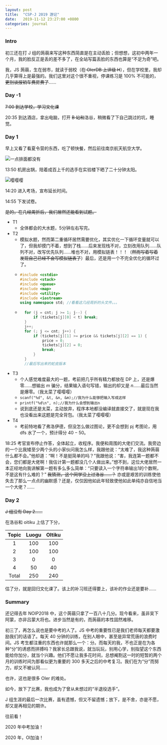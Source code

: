 ```yaml
---
layout: post
title:  "CSP-J 2019 游记"
date:   2019-11-12 23:27:00 +0800
categories: journal
---
```

### Intro
初三还在打 J 组的蒟蒻来写这种东西简直是在主动丢脸；但想想，这初中两年一个月，我的脸反正是丢的差不多了，在全站写篇丢脸的东西也算是“不足为奇”吧。

我，JS 蒟蒻，生在弱市，就读于弱校（~~在 OIerDB 上评级 H~~），但在学校里，我却几乎算得上是最强的。我们这里对这个很不重视，停课练习是 100% 不可能的，~~更别谈报销车费房费了~~……

### Day -1
~~7:00 到达学校，学习文化课~~

20:35 到达酒店，拿出电脑，打开 ~~B 站和~~洛谷，稍微看了下自己跳过的坑，睡觉。

### Day 1
早上又看了看夏令营的东西，吃了顿快餐，然后前往南京航天航空大学。

![一点排面都没有](https://i.loli.net/2019/11/22/YTOPKH25XMqnSvh.jpg)

13:50 机房出锅，陪着成百上千的选手在实验楼下晒了二十分钟太阳。

![嘤嘤嘤](https://i.loli.net/2019/11/22/jtyOwVopRLI4Une.jpg)

14:20 进入考场，宣布延长时间。

14:55 下发试卷。

~~是的，在几经周折后，我们居然还能看到试题。~~

- T1
	- 全体都会的大水题，5分钟左右写完。
- T2
	- 模拟水题，然而第二重循环居然需要优化，其实优化一下循环变量就可以了，但我却摸门不着，想到了栈……后来发现栈不对，立刻改用队列……队列不对，改写优先队列……堆也不对，用模拟链表！！！（~~然而写着写着发现自己已经不会写模拟链表了~~）最后，还是用一个不完全优化的循环过了。
	- ```cpp
      #include <cstdio>
      #include <stack>
      #include <queue>
      #include <map>
      #include <utility>
      #include <iostream>
      using namespace std; //看看这几经周折的头文件。。。
	  ```
	- ```cpp
		for (j = cnt; j >= 1; j--) {
			if (tickets[j][0] < t) break;
		}
		j++;
		for (; j <= cnt; j++) {
			if (tickets[j][1] >= price && tickets[j][2] == 1) {
				price = 0;
				tickets[j][2] = 0;
				break;
     		}
		}
  		//最后写出来的蛇皮版本
  	  ```
- T3
  	- 个人感觉难度最大的一题，考前把几乎所有精力都放在 DP 上，还是爆零……想输出 $m$ 骗分，结果输入语句写错，输出的却又是 $n$……最后当然是爆零。（我太菜了嘤嘤嘤）
  	- ```scanf("%d", &t, &n, &m);//我为什么能够把输入写成这样```
  	- ```printf("%d\n", n);//我为什么会想到输出n```
  	- 说到底还是太菜，主动放弃，程序本地都没编译就直接交了，就是现在我也没看出来这题是完全背包。（我太菜了嘤嘤嘤）
- T4
  	- 考前特地看了弗洛伊德，但没怎么做过图论，更不会想到 pj 考图论，用 dfs 水了一个，预计得分 $40-50$。

18:25 考官宣布停止作答，全体起立，收程序。我便和周围的大佬们交流。我旁边的一个比我矮至少两个头的小家伙问我怎么样，我跟他说：“太难了，我这种蒟蒻什么都不会。”他却道：“啊！不是挺简单的吗？”我跟他说：“害，我连第一题都不会，您们都是大佬啊！我估计第一题都没几个人做出来。”想不到，这位大佬居然一本正经地向我讲解第一题有多么多么简单：“只要读入一个字符串输出1的个数啊，不是这有什么难的？” ~~我猜测，这个同学没上过洛谷……？~~ 亦或是艰苦的训练使他失去了那么一点点的幽默感？还是，仅仅因他如此年轻致使他如此单纯亦自信地当一个大佬？……
### Day 2
~~J 组没有 Day 2……~~

在洛谷和 oitiku 上估了下分，

| Topic | Luogu | OItiku |
| :-----------: | :-----------: | :-----------: |
| 1 | 100 | 100 |
| 2 | 100 | 100 |
| 3 | 0 | 0 |
| 4 | 50 | 40 |
| Total | 250 | 240 |
  
估了分，就是回归文化课了。该上的补习班还得要上，该补的作业还是要补……

### Summary
还记得去年 NOIP2018 中，这个蒟蒻只拿了一百八十几分。现今看来，虽非吴下阿蒙，亦非吕蒙大将也。进步当然是有的，而蒟蒻的本性固然难移。

初三了，再怎么说也是要中考的人了。JS 中考的重要性已是我们老师每天都要激励我们的话语了。每天 40 分钟的训练，在别人眼中，甚至是异常荒唐的浪费时间。JS 考生都注重的东西也许就那么一个：分。而每天的我，不也正是在为各种“分”的诱惑而拼搏吗？我家长总跟我说，就当玩玩，别用心学，别指望这个东西能给你加分，就当个兴趣。他们不愿让我多花时间，总想阉割这一时的短暂的两个月的训练时间为那看似更为重要的 300 多天之后的中考复习。我们在为“分”而努力，却又不被认同……
  
也许，这也是很多 OIer 的难处。

如今，放下了比赛，我也成为了曾从未想过的“半退役选手”。

J 组生涯的最后一次比赛，虽有遗憾，但又不留遗憾；放下，是不舍，亦是不愿，却又是再相见的期许。

往前看！

$2020$ 年中考加油！

$2020$ 年，OI加油！
